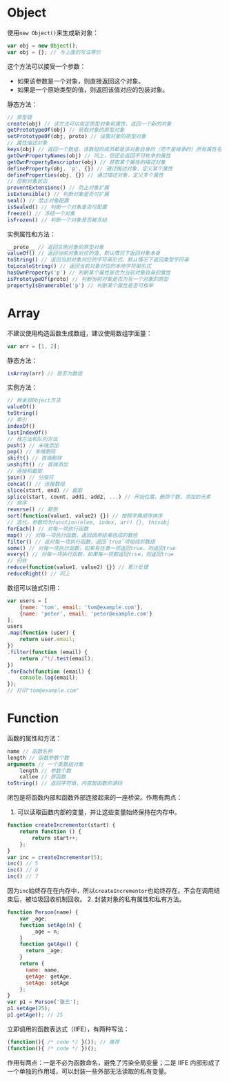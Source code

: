 # Object

使用`new Object()`来生成新对象：
```javascript
var obj = new Object();
var obj = {}; // 与上面的写法等价
```

这个方法可以接受一个参数：
+ 如果该参数是一个对象，则直接返回这个对象。
+ 如果是一个原始类型的值，则返回该值对应的包装对象。

静态方法：
```javascript
// 原型链
create(obj) // 该方法可以指定原型对象和属性，返回一个新的对象
getPrototypeOf(obj) // 获取对象的原型对象
setPrototypeOf(obj, proto) // 设置对象的原型对象
// 属性描述对象
keys(obj) // 返回一个数组，该数组的成员都是该对象自身的（而不是继承的）所有属性名
getOwnPropertyNames(obj) // 同上，但还会返回不可枚举的属性
getOwnPropertyDescriptor(obj) // 获取某个属性的描述对象
defineProperty(obj, 'p', {}) // 通过描述对象，定义某个属性
defineProperties(obj, {}) // 通过描述对象，定义多个属性
// 控制对象状态
preventExtensions() // 防止对象扩展
isExtensible() // 判断对象是否可扩展
seal() // 禁止对象配置
isSealed() // 判断一个对象是否可配置
freeze() // 冻结一个对象
isFrozen() // 判断一个对象是否被冻结
```

实例属性和方法：
```javascript
__proto__ // 返回实例对象的原型对象
valueOf() // 返回当前对象对应的值，默认情况下返回对象本身
toString() // 返回当前对象对应的字符串形式，默认情况下返回类型字符串
toLocaleString() // 返回当前对象对应的本地字符串形式
hasOwnProperty('p') // 判断某个属性是否为当前对象自身的属性
isPrototypeOf(proto) // 判断当前对象是否为另一个对象的原型
propertyIsEnumerable('p') // 判断某个属性是否可枚举
```

# Array

不建议使用构造函数生成数组，建议使用数组字面量：
```javascript
var arr = [1, 2];
```

静态方法：
```javascript
isArray(arr) // 是否为数组
```

实例方法：
```javascript
// 继承自Object方法
valueOf()
toString()
// 索引
indexOf()
lastIndexOf()
// 栈方法和队列方法
push() // 末端添加
pop() // 末端删除
shift() // 首端删除
unshift() // 首端添加
// 连接和截取
join() // 分隔符
concat() // 连接数组
slice(start, end) // 截取
splice(start, count, add1, add2, ...) // 开始位置，删除个数，添加的元素
// 排序
reverse() // 颠倒
sort(function(value1, value2) {}) // 按照字典顺序排序
// 迭代，参数均为function(elem, index, arr) {}, thisobj
forEach() // 对每一项执行函数
map() // 对每一项执行函数，返回调用结果组成的数组
filter() // 返对每一项执行函数，返回`true`项组成的数组
some() // 对每一项执行函数，如果有任意一项返回true，则返回true
every() // 对每一项执行函数，如果每一项都返回true，则返回true
// 归并
reduce(function(value1, value2) {}) // 累计处理
reduceRight() // 同上
```

数组可以链式引用：
```javascript
var users = [
	{name: 'tom', email: 'tom@example.com'},
	{name: 'peter', email: 'peter@example.com'}
];
users
.map(function (user) {
	return user.email;
})
.filter(function (email) {
	return /^t/.test(email);
})
.forEach(function (email) {
	console.log(email);
});
// 打印"tom@example.com"
```

# Function

函数的属性和方法：
```javascript
name // 函数名称
length // 函数参数个数
arguments // 一个类数组对象
	length // 参数个数
	callee // 原函数
toString() // 返回字符串，内容是函数的源码
```

闭包是将函数内部和函数外部连接起来的一座桥梁。作用有两点：
1. 可以读取函数内部的变量，并让这些变量始终保持在内存中。
```javascript
function createIncrementor(start) {
	return function () {
		return start++;
	};
}
var inc = createIncrementor(5);
inc() // 5
inc() // 6
inc() // 7
```
因为`inc`始终存在在内存中，所以`createIncrementor`也始终存在。不会在调用结束后，被垃圾回收机制回收。
2. 封装对象的私有属性和私有方法。
```javascript
function Person(name) {
	var _age;
	function setAge(n) {
		_age = n;
	}
	function getAge() {
	  return _age;
	}
	return {
	  name: name,
	  getAge: getAge,
	  setAge: setAge
	};
}
var p1 = Person('张三');
p1.setAge(25);
p1.getAge(); // 25
```

立即调用的函数表达式（IIFE），有两种写法：
```javascript
(function(){ /* code */ }()); // 推荐
(function(){ /* code */ })();
```
作用有两点：一是不必为函数命名，避免了污染全局变量；二是 IIFE 内部形成了一个单独的作用域，可以封装一些外部无法读取的私有变量。